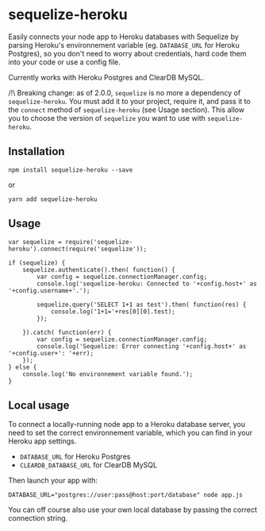 sequelize-heroku
================

Easily connects your node app to Heroku databases with Sequelize by parsing Heroku's environnement variable (eg. `DATABASE_URL` for Heroku Postgres), so you don't need to worry about credentials, hard code them into your code or use a config file.

Currently works with Heroku Postgres and ClearDB MySQL.

/!\ Breaking change: as of 2.0.0, `sequelize` is no more a dependency of
`sequelize-heroku`. You must add it to your project, require it, and pass it
to the `connect` method of `sequelize-heroku` (see Usage section). This allow 
you to choose the version of `sequelize` you want to use with 
`sequelize-heroku`.

## Installation

    npm install sequelize-heroku --save

or

    yarn add sequelize-heroku

## Usage

    var sequelize = require('sequelize-heroku').connect(require('sequelize'));
    
    if (sequelize) {
        sequelize.authenticate().then( function() {
            var config = sequelize.connectionManager.config;
            console.log('sequelize-heroku: Connected to '+config.host+' as '+config.username+'.');
            
            sequelize.query('SELECT 1+1 as test').then( function(res) {
                console.log('1+1='+res[0][0].test);
            });
            
        }).catch( function(err) {
            var config = sequelize.connectionManager.config;
            console.log('Sequelize: Error connecting '+config.host+' as '+config.user+': '+err);
        });
    } else {
        console.log('No environnement variable found.');
    }
    
## Local usage

To connect a locally-running node app to a Heroku database server, you need to set the correct environnement variable, which you can find in your Heroku app settings.

* `DATABASE_URL` for Heroku Postgres
* `CLEARDB_DATABASE_URL` for ClearDB MySQL

Then launch your app with:

    DATABASE_URL="postgres://user:pass@host:port/database" node app.js

You can off course also use your own local database by passing the correct connection string.
